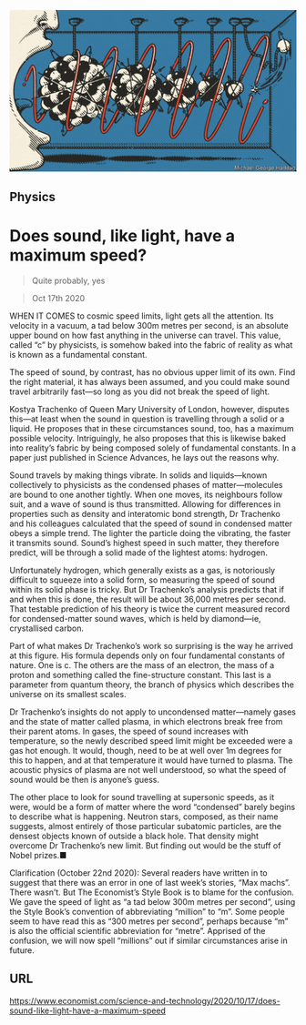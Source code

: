![](./images/20201017_STD001_0.jpg)

## Physics

# Does sound, like light, have a maximum speed?

> Quite probably, yes

> Oct 17th 2020

WHEN IT COMES to cosmic speed limits, light gets all the attention. Its velocity in a vacuum, a tad below 300m metres per second, is an absolute upper bound on how fast anything in the universe can travel. This value, called “c” by physicists, is somehow baked into the fabric of reality as what is known as a fundamental constant.

The speed of sound, by contrast, has no obvious upper limit of its own. Find the right material, it has always been assumed, and you could make sound travel arbitrarily fast—so long as you did not break the speed of light.

Kostya Trachenko of Queen Mary University of London, however, disputes this—at least when the sound in question is travelling through a solid or a liquid. He proposes that in these circumstances sound, too, has a maximum possible velocity. Intriguingly, he also proposes that this is likewise baked into reality’s fabric by being composed solely of fundamental constants. In a paper just published in Science Advances, he lays out the reasons why.

Sound travels by making things vibrate. In solids and liquids—known collectively to physicists as the condensed phases of matter—molecules are bound to one another tightly. When one moves, its neighbours follow suit, and a wave of sound is thus transmitted. Allowing for differences in properties such as density and interatomic bond strength, Dr Trachenko and his colleagues calculated that the speed of sound in condensed matter obeys a simple trend. The lighter the particle doing the vibrating, the faster it transmits sound. Sound’s highest speed in such matter, they therefore predict, will be through a solid made of the lightest atoms: hydrogen.

Unfortunately hydrogen, which generally exists as a gas, is notoriously difficult to squeeze into a solid form, so measuring the speed of sound within its solid phase is tricky. But Dr Trachenko’s analysis predicts that if and when this is done, the result will be about 36,000 metres per second. That testable prediction of his theory is twice the current measured record for condensed-matter sound waves, which is held by diamond—ie, crystallised carbon.

Part of what makes Dr Trachenko’s work so surprising is the way he arrived at this figure. His formula depends only on four fundamental constants of nature. One is c. The others are the mass of an electron, the mass of a proton and something called the fine-structure constant. This last is a parameter from quantum theory, the branch of physics which describes the universe on its smallest scales.

Dr Trachenko’s insights do not apply to uncondensed matter—namely gases and the state of matter called plasma, in which electrons break free from their parent atoms. In gases, the speed of sound increases with temperature, so the newly described speed limit might be exceeded were a gas hot enough. It would, though, need to be at well over 1m degrees for this to happen, and at that temperature it would have turned to plasma. The acoustic physics of plasma are not well understood, so what the speed of sound would be then is anyone’s guess.

The other place to look for sound travelling at supersonic speeds, as it were, would be a form of matter where the word “condensed” barely begins to describe what is happening. Neutron stars, composed, as their name suggests, almost entirely of those particular subatomic particles, are the densest objects known of outside a black hole. That density might overcome Dr Trachenko’s new limit. But finding out would be the stuff of Nobel prizes.■

Clarification (October 22nd 2020): Several readers have written in to suggest that there was an error in one of last week’s stories, “Max machs”. There wasn’t. But The Economist’s Style Book is to blame for the confusion. We gave the speed of light as “a tad below 300m metres per second”, using the Style Book’s convention of abbreviating “million” to “m”. Some people seem to have read this as “300 metres per second”, perhaps because “m” is also the official scientific abbreviation for “metre”. Apprised of the confusion, we will now spell “millions” out if similar circumstances arise in future.

## URL

https://www.economist.com/science-and-technology/2020/10/17/does-sound-like-light-have-a-maximum-speed
